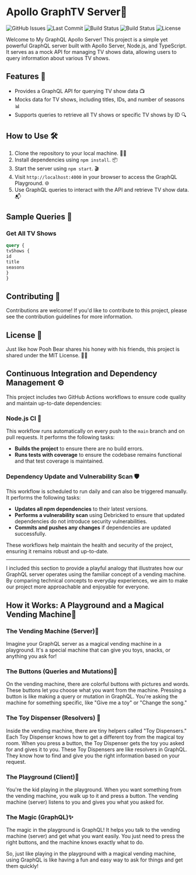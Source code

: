 # Apollo GraphTV Server🚀

![GitHub Issues](https://img.shields.io/github/issues/Jagoda11/Apollo-GraphTV-Server?style=flat-square&color=orange)
![Last Commit](https://img.shields.io/github/last-commit/Jagoda11/Apollo-GraphTV-Server/main?style=flat-square&color=blue)
![Build Status](https://github.com/Jagoda11/Apollo-GraphTV-Server/actions/workflows/main.yml/badge.svg)
![Build Status](https://github.com/Jagoda11/Apollo-GraphTV-Server/actions/workflows/dependency-update-and-scan.yml/badge.svg?branch=main)
![License](https://img.shields.io/github/license/Jagoda11/Apollo-GraphTV-Server?style=flat-square&color=green)

Welcome to My GraphQL Apollo Server! This project is a simple yet powerful GraphQL server built with Apollo Server, Node.js, and TypeScript. It serves as a mock API for managing TV shows data, allowing users to query information about various TV shows.

## Features 🌟

- Provides a GraphQL API for querying TV show data 📺
- Mocks data for TV shows, including titles, IDs, and number of seasons 📊
- Supports queries to retrieve all TV shows or specific TV shows by ID 🔍

## How to Use 🛠

1. Clone the repository to your local machine. 👨‍💻
2. Install dependencies using `npm install`. 📦
3. Start the server using `npm start`. 🎬
4. Visit `http://localhost:4000` in your browser to access the GraphQL Playground. 🌐
5. Use GraphQL queries to interact with the API and retrieve TV show data. 📬

## Sample Queries 📝

### Get All TV Shows

```graphql
query {
tvShows {
id
title
seasons
}
}
```

## Contributing  🤝

Contributions are welcome! If you'd like to contribute to this project, please see the contribution guidelines
for more information.

## License  📄

Just like how Pooh Bear shares his honey with his friends, this project is shared under the MIT License. 🍯🐻

## Continuous Integration and Dependency Management ⚙️

This project includes two GitHub Actions workflows to ensure code quality and maintain up-to-date dependencies:

### Node.js CI 🚀

This workflow runs automatically on every push to the `main` branch and on pull requests. It performs the following tasks:

- **Builds the project** to ensure there are no build errors.
- **Runs tests with coverage** to ensure the codebase remains functional and that test coverage is maintained.

### Dependency Update and Vulnerability Scan 🛡️

This workflow is scheduled to run daily and can also be triggered manually. It performs the following tasks:

- **Updates all npm dependencies** to their latest versions.
- **Performs a vulnerability scan** using Debricked to ensure that updated dependencies do not introduce security vulnerabilities.
- **Commits and pushes any changes** if dependencies are updated successfully.

These workflows help maintain the health and security of the project, ensuring it remains robust and up-to-date.

---

I included this section to provide a playful analogy that illustrates how our GraphQL server operates using the familiar concept of a vending machine. By comparing technical concepts to everyday experiences, we aim to make our project more approachable and enjoyable for everyone.

## How it Works: A Playground and a Magical Vending Machine🎈

### The Vending Machine (Server)🏧

Imagine your GraphQL server as a magical vending machine in a playground. It's a special machine that can give you toys, snacks, or anything you ask for!

### The Buttons (Queries and Mutations)🔘

On the vending machine, there are colorful buttons with pictures and words. These buttons let you choose what you want from the machine. Pressing a button is like making a query or mutation in GraphQL. You're asking the machine for something specific, like "Give me a toy" or "Change the song."

### The Toy Dispenser (Resolvers) 🧸

Inside the vending machine, there are tiny helpers called "Toy Dispensers." Each Toy Dispenser knows how to get a different toy from the magical toy room. When you press a button, the Toy Dispenser gets the toy you asked for and gives it to you. These Toy Dispensers are like resolvers in GraphQL. They know how to find and give you the right information based on your request.

### The Playground (Client)🎠

You're the kid playing in the playground. When you want something from the vending machine, you walk up to it and press a button. The vending machine (server) listens to you and gives you what you asked for.

### The Magic (GraphQL)✨

The magic in the playground is GraphQL! It helps you talk to the vending machine (server) and get what you want easily. You just need to press the right buttons, and the machine knows exactly what to do.

So, just like playing in the playground with a magical vending machine, using GraphQL is like having a fun and easy way to ask for things and get them quickly!
